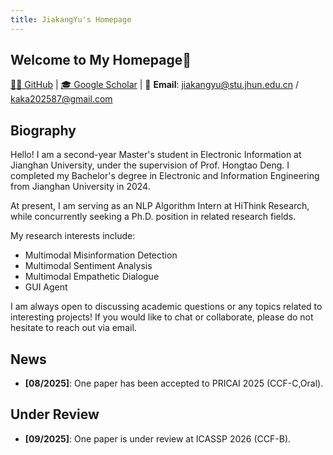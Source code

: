 ```yaml
---
title: JiakangYu's Homepage
---
```


## Welcome to My Homepage🚀
[👨‍💻 GitHub](https://github.com/kaka-yjk) | [🎓 Google Scholar](https://scholar.google.com/citations?user=FpbncKYAAAAJ&hl=en) | 📧 **Email**: [jiakangyu@stu.jhun.edu.cn](mailto:jiakangyu@stu.jhun.edu.cn) / [kaka202587@gmail.com](mailto:kaka202587@gmail.com)

## Biography
Hello! I am a second-year Master's student in Electronic Information at Jianghan University, under the supervision of Prof. Hongtao Deng. I completed my Bachelor's degree in Electronic and Information Engineering from Jianghan University in 2024. 

At present, I am serving as an NLP Algorithm Intern at HiThink Research, while concurrently seeking a Ph.D. position in related research fields.

My research interests include:
* Multimodal Misinformation Detection
* Multimodal Sentiment Analysis
* Multimodal Empathetic Dialogue
* GUI Agent

I am always open to discussing academic questions or any topics related to interesting projects! If you would like to chat or collaborate, please do not hesitate to reach out via email.

## News
* **[08/2025]**: One paper has been accepted to PRICAI 2025 (CCF-C,Oral).

## Under Review
* **[09/2025]**: One paper is under review at ICASSP 2026 (CCF-B). 
